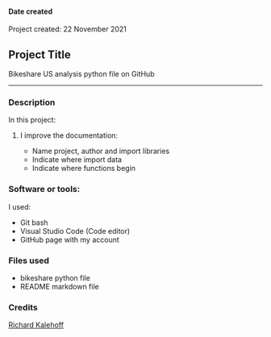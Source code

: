 #### Date created

Project created: 22 November 2021

## Project Title

Bikeshare US analysis python file on GitHub

---

### Description

In this project:

1.  I improve the documentation:

    - Name project, author and import libraries
    - Indicate where import data
    - Indicate where functions begin

### Software or tools:

I used:

- Git bash
- Visual Studio Code (Code editor)
- GitHub page with my account

### Files used

- bikeshare python file
- README markdown file

### Credits

[Richard Kalehoff](https://github.com/richardkalehoff)
